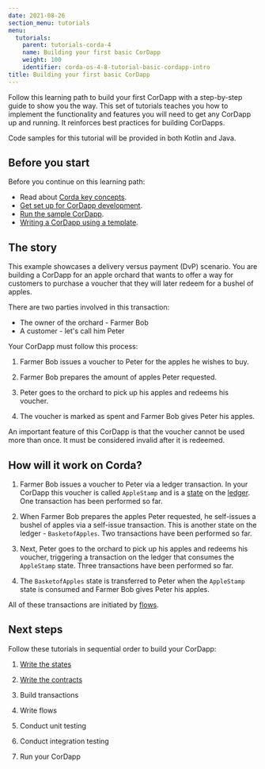 ```yaml
---
date: 2021-08-26
section_menu: tutorials
menu:
  tutorials:
    parent: tutorials-corda-4
    name: Building your first basic CorDapp
    weight: 100
    identifier: corda-os-4-8-tutorial-basic-cordapp-intro
title: Building your first basic CorDapp
---
```


Follow this learning path to build your first CorDapp with a step-by-step guide to show you the way. This set of tutorials teaches you how to implement the functionality and features you will need to get any CorDapp up and running. It reinforces best practices for building CorDapps.

Code samples for this tutorial will be provided in both Kotlin and Java.

## Before you start

Before you continue on this learning path:

- Read about [Corda key concepts](key-concepts.md).
- [Get set up for CorDapp development](getting-set-up.md).
- [Run the sample CorDapp](cordapp-tutorial.md).
- [Writing a CorDapp using a template](writing-a-cordapp-using-a-template.md).

## The story

This example showcases a delivery versus payment (DvP) scenario. You are building a CorDapp for an apple orchard that wants to offer a way for customers to purchase a voucher that they will later redeem for a bushel of apples.

There are two parties involved in this transaction:

- The owner of the orchard - Farmer Bob
- A customer - let's call him Peter

Your CorDapp must follow this process:

1. Farmer Bob issues a voucher to Peter for the apples he wishes to buy.

2. Farmer Bob prepares the amount of apples Peter requested.

3. Peter goes to the orchard to pick up his apples and redeems his voucher.

4. The voucher is marked as spent and Farmer Bob gives Peter his apples.

An important feature of this CorDapp is that the voucher cannot be used more than once. It must be considered invalid after it is redeemed.

## How will it work on Corda?

1. Farmer Bob issues a voucher to Peter via a ledger transaction. In your CorDapp this voucher is called `AppleStamp` and is a [state](key-concepts-states.md) on the [ledger](key-concepts-ledger.md). One transaction has been performed so far.

2. When Farmer Bob prepares the apples Peter requested, he self-issues a bushel of apples via a self-issue transaction. This is another state on the ledger - `BasketofApples`. Two transactions have been performed so far.

3. Next, Peter goes to the orchard to pick up his apples and redeems his voucher, triggering a transaction on the ledger that consumes the `AppleStamp` state. Three transactions have been performed so far.

4. The `BasketofApples` state is transferred to Peter when the `AppleStamp` state is consumed and Farmer Bob gives Peter his apples.

All of these transactions are initiated by [flows](key-concepts-flows.md).

## Next steps

Follow these tutorials in sequential order to build your CorDapp:

<!---These will all link to the new tutorials when they are added.--->

1. [Write the states](basic-cordapp-state.md)

2. [Write the contracts](basic-cordapp-contract.md)

  1. Build transactions

3. Write flows

4. Conduct unit testing

5. Conduct integration testing

6. Run your CorDapp
